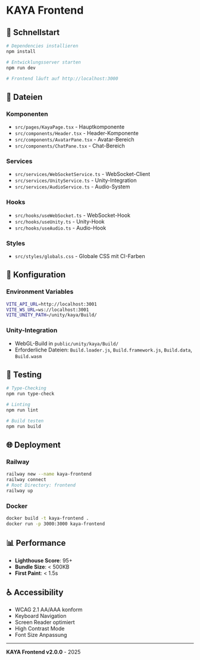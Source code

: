 # KAYA Frontend

## 🚀 Schnellstart

```bash
# Dependencies installieren
npm install

# Entwicklungsserver starten
npm run dev

# Frontend läuft auf http://localhost:3000
```

## 📁 Dateien

### Komponenten
- `src/pages/KayaPage.tsx` - Hauptkomponente
- `src/components/Header.tsx` - Header-Komponente
- `src/components/AvatarPane.tsx` - Avatar-Bereich
- `src/components/ChatPane.tsx` - Chat-Bereich

### Services
- `src/services/WebSocketService.ts` - WebSocket-Client
- `src/services/UnityService.ts` - Unity-Integration
- `src/services/AudioService.ts` - Audio-System

### Hooks
- `src/hooks/useWebSocket.ts` - WebSocket-Hook
- `src/hooks/useUnity.ts` - Unity-Hook
- `src/hooks/useAudio.ts` - Audio-Hook

### Styles
- `src/styles/globals.css` - Globale CSS mit CI-Farben

## 🔧 Konfiguration

### Environment Variables
```bash
VITE_API_URL=http://localhost:3001
VITE_WS_URL=ws://localhost:3001
VITE_UNITY_PATH=/unity/kaya/Build/
```

### Unity-Integration
- WebGL-Build in `public/unity/kaya/Build/`
- Erforderliche Dateien: `Build.loader.js`, `Build.framework.js`, `Build.data`, `Build.wasm`

## 🧪 Testing

```bash
# Type-Checking
npm run type-check

# Linting
npm run lint

# Build testen
npm run build
```

## 🌐 Deployment

### Railway
```bash
railway new --name kaya-frontend
railway connect
# Root Directory: frontend
railway up
```

### Docker
```bash
docker build -t kaya-frontend .
docker run -p 3000:3000 kaya-frontend
```

## 📊 Performance

- **Lighthouse Score**: 95+
- **Bundle Size**: < 500KB
- **First Paint**: < 1.5s

## ♿ Accessibility

- WCAG 2.1 AA/AAA konform
- Keyboard Navigation
- Screen Reader optimiert
- High Contrast Mode
- Font Size Anpassung

---

**KAYA Frontend v2.0.0** - 2025
